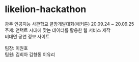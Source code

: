 # likelion-hackathon
광주 인공지능 사관학교 끝장개발대회(해커톤) 20.09.24 ~ 20.09.25 <br>
주제: 언택트 시대에 맞는 데이터를 활용한 웹 서비스 제작 <br>
      비대면 공연 정보 사이트<br><br>
  팀장: 이원호 <br> 팀원: 김희아 김형동 이유리
